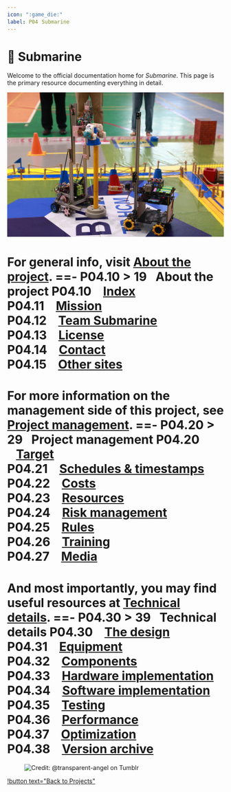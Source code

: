 ```yaml
---
icon: ":game_die:"
label: P04⠀Submarine
---
```

# :game_die: Submarine

Welcome to the official documentation home for *Submarine*. This page is the primary resource documenting everything in detail.

![Our robot (left)](/projects/P04-submarine/media/intro-submarine.jpg)

For general info, visit [About the project](/projects/P04-submarine/P04-10-19-about-the-project.md).
==- P04.10 > 19⠀About the project 
P04.10 ⠀[Index](/projects/P04-submarine/P04-10-19-about-the-project/P04-10-index.md)\
P04.11 ⠀[Mission](/projects/P04-submarine/P04-10-19-about-the-project/P04-11-mission.md)\
P04.12 ⠀[Team Submarine](/projects/P04-submarine/P04-10-19-about-the-project/P04-12-team-submarine.md)\
P04.13 ⠀[License](/projects/P04-submarine/P04-10-19-about-the-project/P04-13-license.md)\
P04.14 ⠀[Contact](/projects/P04-submarine/P04-10-19-about-the-project/P04-14-contact.md)\
P04.15 ⠀[Other sites](/projects/P04-submarine/P04-10-19-about-the-project/P04-15-other-sites.md)
===

For more information on the management side of this project, see [Project management](/projects/P04-submarine/P04-20-29-project-management).
==- P04.20 > 29⠀Project management
P04.20 ⠀[Target](/projects/P04-submarine/P04-20-29-project-management/P04-20-target.md)\
P04.21 ⠀[Schedules & timestamps](/projects/P04-submarine/P04-20-29-project-management/P04-21-schedules.md)\
P04.22 ⠀[Costs](/projects/P04-submarine/P04-20-29-project-management/P04-22-costs.md)\
P04.23 ⠀[Resources](/projects/P04-submarine/P04-20-29-project-management/P04-23-resources.md)\
P04.24 ⠀[Risk management](/projects/P04-submarine/P04-20-29-project-management/P04-24-risks.md)\
P04.25 ⠀[Rules](/projects/P04-submarine/P04-20-29-project-management/P04-25-rules.md)\
P04.26 ⠀[Training](/projects/P04-submarine/P04-20-29-project-management/P04-26-training.md)\
P04.27 ⠀[Media](/projects/P04-submarine/P04-20-29-project-management/P04-27-media.md)
===

And most importantly, you may find useful resources at [Technical details](/projects/P04-submarine/P04-30-39-technical-details.md).
==- P04.30 > 39⠀Technical details
P04.30 ⠀[The design](/projects/P04-submarine/P04-30-39-technical-details/P04-30-the-design.md)\
P04.31 ⠀[Equipment](/projects/P04-submarine/P04-30-39-technical-details/P04-31-equipment.md)\
P04.32 ⠀[Components](/projects/P04-submarine/P04-30-39-technical-details/P04-32-components.md)\
P04.33 ⠀[Hardware implementation](/projects/P04-submarine/P04-30-39-technical-details/P04-33-hardware.md)\
P04.34 ⠀[Software implementation](/projects/P04-submarine/P04-30-39-technical-details/P04-34-software.md)\
P04.35 ⠀[Testing](/projects/P04-submarine/P04-30-39-technical-details/P04-35-testing.md)\
P04.36 ⠀[Performance](/projects/P04-submarine/P04-30-39-technical-details/P04-36-performance.md)\
P04.37 ⠀[Optimization](/projects/P04-submarine/P04-30-39-technical-details/P04-37-optimization.md)\
P04.38 ⠀[Version archive](/projects/P04-submarine/P04-30-39-technical-details/P04-38-version-archive.md)
===

<figure>
    <img src="https://64.media.tumblr.com/d103eb823dce2842c673f409f036857b/tumblr_mzx9wrdwFa1snc5kxo1_1280.gifv" alt="Credit: @transparent-angel on Tumblr">
</figure>

[!button text="Back to Projects"](/projects.md)